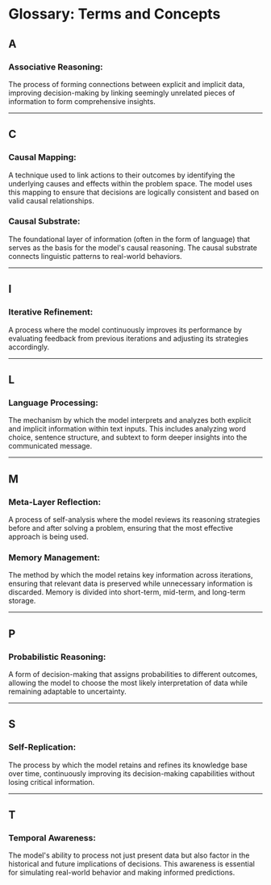 # Glossary: Terms and Concepts

## A

### **Associative Reasoning**:
   The process of forming connections between explicit and implicit data, improving decision-making by linking seemingly unrelated pieces of information to form comprehensive insights.

---

## C

### **Causal Mapping**:
   A technique used to link actions to their outcomes by identifying the underlying causes and effects within the problem space. The model uses this mapping to ensure that decisions are logically consistent and based on valid causal relationships.

### **Causal Substrate**:
   The foundational layer of information (often in the form of language) that serves as the basis for the model's causal reasoning. The causal substrate connects linguistic patterns to real-world behaviors.

---

## I

### **Iterative Refinement**:
   A process where the model continuously improves its performance by evaluating feedback from previous iterations and adjusting its strategies accordingly.

---

## L

### **Language Processing**:
   The mechanism by which the model interprets and analyzes both explicit and implicit information within text inputs. This includes analyzing word choice, sentence structure, and subtext to form deeper insights into the communicated message.

---

## M

### **Meta-Layer Reflection**:
   A process of self-analysis where the model reviews its reasoning strategies before and after solving a problem, ensuring that the most effective approach is being used.

### **Memory Management**:
   The method by which the model retains key information across iterations, ensuring that relevant data is preserved while unnecessary information is discarded. Memory is divided into short-term, mid-term, and long-term storage.

---

## P

### **Probabilistic Reasoning**:
   A form of decision-making that assigns probabilities to different outcomes, allowing the model to choose the most likely interpretation of data while remaining adaptable to uncertainty.

---

## S

### **Self-Replication**:
   The process by which the model retains and refines its knowledge base over time, continuously improving its decision-making capabilities without losing critical information.

---

## T

### **Temporal Awareness**:
   The model's ability to process not just present data but also factor in the historical and future implications of decisions. This awareness is essential for simulating real-world behavior and making informed predictions.